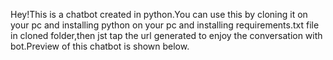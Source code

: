 Hey!This is a chatbot created in python.You can use this by cloning it on your pc and installing python on your pc and installing requirements.txt file in cloned folder,then jst tap the url generated to enjoy the conversation with bot.Preview of this chatbot is shown below.
